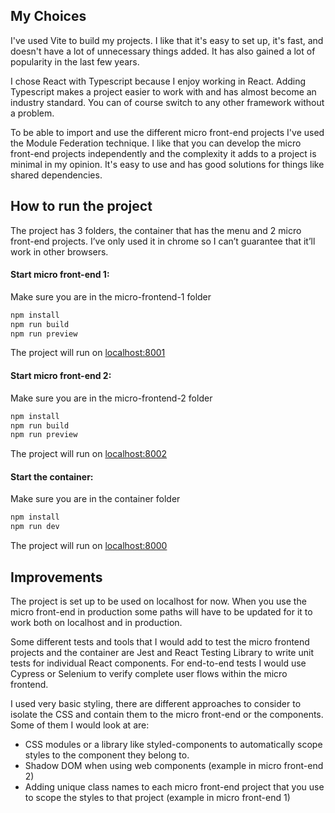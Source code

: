 ## My Choices

I've used Vite to build my projects. I like that it's easy to set up, it's fast, and doesn't have a lot of unnecessary things added. It has also gained a lot of popularity in the last few years.

I chose React with Typescript because I enjoy working in React. Adding Typescript makes a project easier to work with and has almost become an industry standard. You can of course switch to any other framework without a problem.

To be able to import and use the different micro front-end projects I've used the Module Federation technique. I like that you can develop the micro front-end projects independently and the complexity it adds to a project is minimal in my opinion. It's easy to use and has good solutions for things like shared dependencies.

## How to run the project

The project has 3 folders, the container that has the menu and 2 micro front-end projects. I’ve only used it in chrome so I can’t guarantee that it’ll work in other browsers.

#### Start micro front-end 1:

Make sure you are in the micro-frontend-1 folder

```bash
npm install
npm run build
npm run preview
```

The project will run on [localhost:8001](http://localhost:8001)

#### Start micro front-end 2:

Make sure you are in the micro-frontend-2 folder

```bash
npm install
npm run build
npm run preview
```

The project will run on [localhost:8002](http://localhost:8002)

#### Start the container:

Make sure you are in the container folder

```bash
npm install
npm run dev
```

The project will run on [localhost:8000](http://localhost:8000)

## Improvements

The project is set up to be used on localhost for now. When you use the micro front-end in production some paths will have to be updated for it to work both on localhost and in production.

Some different tests and tools that I would add to test the micro frontend projects and the container are Jest and React Testing Library to write unit tests for individual React components. For end-to-end tests I would use Cypress or Selenium to verify complete user flows within the micro frontend.

I used very basic styling, there are different approaches to consider to isolate the CSS and contain them to the micro front-end or the components. Some of them I would look at are:

- CSS modules or a library like styled-components to automatically scope styles to the component they belong to.
- Shadow DOM when using web components (example in micro front-end 2)
- Adding unique class names to each micro front-end project that you use to scope the styles to that project (example in micro front-end 1)
